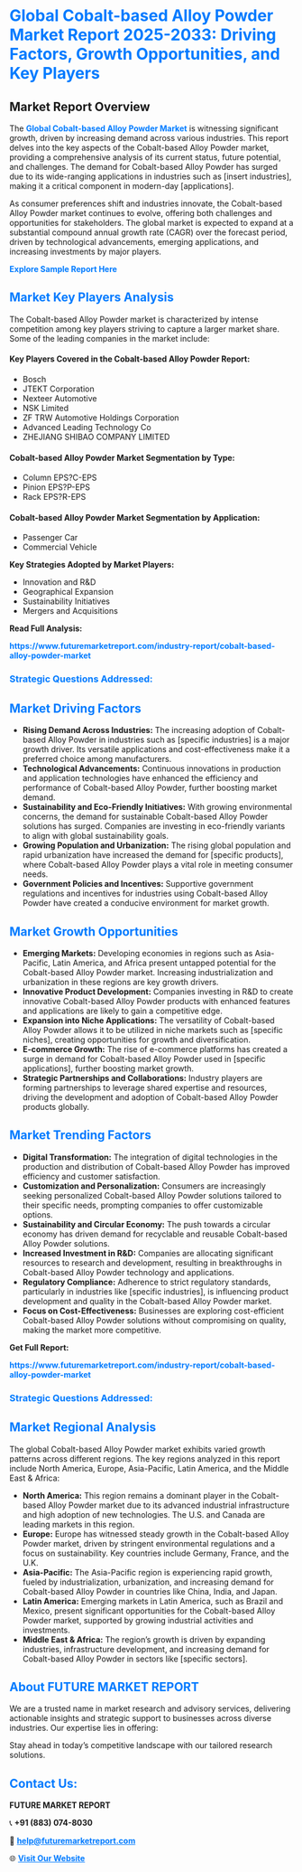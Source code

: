 <h1 style="color: #007BFF;">Global Cobalt-based Alloy Powder Market Report 2025-2033: Driving Factors, Growth Opportunities, and Key Players</h1>

<section id="overview">
<h2>Market Report Overview</h2>
<p>The <a href="https://www.futuremarketreport.com/industry-report/cobalt-based-alloy-powder-market" style="color: #007BFF; text-decoration: none;"><strong>Global Cobalt-based Alloy Powder Market</strong></a> is witnessing significant growth, driven by increasing demand across various industries. This report delves into the key aspects of the Cobalt-based Alloy Powder market, providing a comprehensive analysis of its current status, future potential, and challenges. The demand for Cobalt-based Alloy Powder has surged due to its wide-ranging applications in industries such as [insert industries], making it a critical component in modern-day [applications].</p>
<p>As consumer preferences shift and industries innovate, the Cobalt-based Alloy Powder market continues to evolve, offering both challenges and opportunities for stakeholders. The global market is expected to expand at a substantial compound annual growth rate (CAGR) over the forecast period, driven by technological advancements, emerging applications, and increasing investments by major players.</p>
</section>

<section id="overview">
<p><a href="https://www.futuremarketreport.com/request-sample/reportId=32861" style="color: #007BFF; text-decoration: none;"><strong>Explore Sample Report Here</strong></a></p>
</section>

<section id="key-players">
<h2 style="color: #007BFF;">Market Key Players Analysis</h2>
<p>The Cobalt-based Alloy Powder market is characterized by intense competition among key players striving to capture a larger market share. Some of the leading companies in the market include:</p>
<h4>Key Players Covered in the Cobalt-based Alloy Powder Report:</h4>
<ul><li>Bosch</li><li>JTEKT Corporation</li><li>Nexteer Automotive</li><li>NSK Limited</li><li>ZF TRW Automotive Holdings Corporation</li><li>Advanced Leading Technology Co</li><li>ZHEJIANG SHIBAO COMPANY LIMITED</li></ul>
<h4>Cobalt-based Alloy Powder Market Segmentation by Type:</h4>
<ul><li>Column EPS?C-EPS</li><li>Pinion EPS?P-EPS</li><li>Rack EPS?R-EPS</li></ul>

<h4>Cobalt-based Alloy Powder Market Segmentation by Application:</h4>
<ul><li>Passenger Car</li><li>Commercial Vehicle</li></ul>
<p><strong>Key Strategies Adopted by Market Players:</strong></p>
<ul>
<li>Innovation and R&D</li>
<li>Geographical Expansion</li>
<li>Sustainability Initiatives</li>
<li>Mergers and Acquisitions</li>
</ul>
</section>

<section>
<p><strong>Read Full Analysis: </strong></p><a href="https://www.futuremarketreport.com/industry-report/cobalt-based-alloy-powder-market" style="color: #007BFF; text-decoration: none;"><strong>https://www.futuremarketreport.com/industry-report/cobalt-based-alloy-powder-market</strong></a>
<h3 style="color: #007BFF;">Strategic Questions Addressed:</h3>
</section>

<section id="driving-factors">
<h2 style="color: #007BFF;">Market Driving Factors</h2>
<ul>
<li><strong>Rising Demand Across Industries:</strong> The increasing adoption of Cobalt-based Alloy Powder in industries such as [specific industries] is a major growth driver. Its versatile applications and cost-effectiveness make it a preferred choice among manufacturers.</li>
<li><strong>Technological Advancements:</strong> Continuous innovations in production and application technologies have enhanced the efficiency and performance of Cobalt-based Alloy Powder, further boosting market demand.</li>
<li><strong>Sustainability and Eco-Friendly Initiatives:</strong> With growing environmental concerns, the demand for sustainable Cobalt-based Alloy Powder solutions has surged. Companies are investing in eco-friendly variants to align with global sustainability goals.</li>
<li><strong>Growing Population and Urbanization:</strong> The rising global population and rapid urbanization have increased the demand for [specific products], where Cobalt-based Alloy Powder plays a vital role in meeting consumer needs.</li>
<li><strong>Government Policies and Incentives:</strong> Supportive government regulations and incentives for industries using Cobalt-based Alloy Powder have created a conducive environment for market growth.</li>
</ul>
</section>

<section id="growth-opportunities">
<h2 style="color: #007BFF;">Market Growth Opportunities</h2>
<ul>
<li><strong>Emerging Markets:</strong> Developing economies in regions such as Asia-Pacific, Latin America, and Africa present untapped potential for the Cobalt-based Alloy Powder market. Increasing industrialization and urbanization in these regions are key growth drivers.</li>
<li><strong>Innovative Product Development:</strong> Companies investing in R&D to create innovative Cobalt-based Alloy Powder products with enhanced features and applications are likely to gain a competitive edge.</li>
<li><strong>Expansion into Niche Applications:</strong> The versatility of Cobalt-based Alloy Powder allows it to be utilized in niche markets such as [specific niches], creating opportunities for growth and diversification.</li>
<li><strong>E-commerce Growth:</strong> The rise of e-commerce platforms has created a surge in demand for Cobalt-based Alloy Powder used in [specific applications], further boosting market growth.</li>
<li><strong>Strategic Partnerships and Collaborations:</strong> Industry players are forming partnerships to leverage shared expertise and resources, driving the development and adoption of Cobalt-based Alloy Powder products globally.</li>
</ul>
</section>

<section id="trending-factors">
<h2 style="color: #007BFF;">Market Trending Factors</h2>
<ul>
<li><strong>Digital Transformation:</strong> The integration of digital technologies in the production and distribution of Cobalt-based Alloy Powder has improved efficiency and customer satisfaction.</li>
<li><strong>Customization and Personalization:</strong> Consumers are increasingly seeking personalized Cobalt-based Alloy Powder solutions tailored to their specific needs, prompting companies to offer customizable options.</li>
<li><strong>Sustainability and Circular Economy:</strong> The push towards a circular economy has driven demand for recyclable and reusable Cobalt-based Alloy Powder solutions.</li>
<li><strong>Increased Investment in R&D:</strong> Companies are allocating significant resources to research and development, resulting in breakthroughs in Cobalt-based Alloy Powder technology and applications.</li>
<li><strong>Regulatory Compliance:</strong> Adherence to strict regulatory standards, particularly in industries like [specific industries], is influencing product development and quality in the Cobalt-based Alloy Powder market.</li>
<li><strong>Focus on Cost-Effectiveness:</strong> Businesses are exploring cost-efficient Cobalt-based Alloy Powder solutions without compromising on quality, making the market more competitive.</li>
</ul>
</section>

<section>
<p><strong>Get Full Report: </strong></p><a href="https://www.futuremarketreport.com/industry-report/cobalt-based-alloy-powder-market" style="color: #007BFF; text-decoration: none;"><strong>https://www.futuremarketreport.com/industry-report/cobalt-based-alloy-powder-market</strong></a>
<h3 style="color: #007BFF;">Strategic Questions Addressed:</h3>
</section>


<section id="regional-analysis">
<h2 style="color: #007BFF;">Market Regional Analysis</h2>
<p>The global Cobalt-based Alloy Powder market exhibits varied growth patterns across different regions. The key regions analyzed in this report include North America, Europe, Asia-Pacific, Latin America, and the Middle East & Africa:</p>
<ul>
<li><strong>North America:</strong> This region remains a dominant player in the Cobalt-based Alloy Powder market due to its advanced industrial infrastructure and high adoption of new technologies. The U.S. and Canada are leading markets in this region.</li>
<li><strong>Europe:</strong> Europe has witnessed steady growth in the Cobalt-based Alloy Powder market, driven by stringent environmental regulations and a focus on sustainability. Key countries include Germany, France, and the U.K.</li>
<li><strong>Asia-Pacific:</strong> The Asia-Pacific region is experiencing rapid growth, fueled by industrialization, urbanization, and increasing demand for Cobalt-based Alloy Powder in countries like China, India, and Japan.</li>
<li><strong>Latin America:</strong> Emerging markets in Latin America, such as Brazil and Mexico, present significant opportunities for the Cobalt-based Alloy Powder market, supported by growing industrial activities and investments.</li>
<li><strong>Middle East & Africa:</strong> The region’s growth is driven by expanding industries, infrastructure development, and increasing demand for Cobalt-based Alloy Powder in sectors like [specific sectors].</li>
</ul>
</section>

<footer>
<h2 style="color: #007BFF;">About FUTURE MARKET REPORT</h2>
<p>We are a trusted name in market research and advisory services, delivering actionable insights and strategic support to businesses across diverse industries. Our expertise lies in offering:</p>

<p>Stay ahead in today’s competitive landscape with our tailored research solutions.</p>

<h2 style="color: #007BFF;">Contact Us:</h2>
<p><strong>FUTURE MARKET REPORT</strong></p>
<p>📞 <strong>+91 (883) 074-8030</strong></p>
<p>📧 <strong><a href="mailto:help@futuremarketreport.com" style="color: #007BFF;">help@futuremarketreport.com</a></strong></p>
<p>🌐 <strong><a href="https://www.futuremarketreport.com/" style="color: #007BFF;">Visit Our Website</a></strong></p>
</footer>